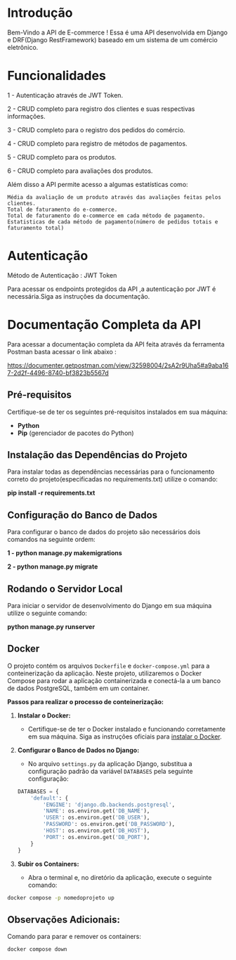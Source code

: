 # Introdução 

Bem-Vindo a API de E-commerce ! Essa é uma API desenvolvida em Django e DRF(Django RestFramework) baseado em um sistema de um comércio eletrônico.

# Funcionalidades 

1 - Autenticação através de JWT Token.

2 - CRUD completo para registro dos clientes e suas respectivas informações.

3 - CRUD completo para o registro dos pedidos do comércio.

4 - CRUD completo para registro de métodos de pagamentos.

5 - CRUD completo para os produtos.

6 - CRUD completo para avaliações dos produtos.

Além disso a API permite acesso a algumas estatísticas como:

    Média da avaliação de um produto através das avaliações feitas pelos clientes.
    Total de faturamento do e-commerce.
    Total de faturamento do e-commerce em cada método de pagamento.
    Estatisticas de cada método de pagamento(número de pedidos totais e faturamento total)

# Autenticação 

Método de Autenticação : JWT Token

Para acessar os endpoints protegidos da API ,a autenticação por JWT é necessária.Siga
as instruções da documentação.

# Documentação Completa da API 

Para acessar a documentação completa da API feita através da ferramenta Postman basta acessar o link abaixo :

https://documenter.getpostman.com/view/32598004/2sA2r9Uha5#a9aba167-2d2f-4496-8740-bf3823b5567d

## Pré-requisitos

Certifique-se de ter os seguintes pré-requisitos instalados em sua máquina:

- **Python**
- **Pip** (gerenciador de pacotes do Python)

## Instalação das Dependências do Projeto

Para instalar todas as dependências necessárias para o funcionamento correto do projeto(especificadas no requirements.txt) utilize o comando:

**pip install -r requirements.txt**

## Configuração do Banco de Dados 

Para configurar o banco de dados do projeto são necessários dois comandos na seguinte ordem:

**1 - python manage.py makemigrations**

**2 - python manage.py migrate**

## Rodando o Servidor Local

Para iniciar o servidor de desenvolvimento do Django em sua máquina utilize o seguinte comando:

**python manage.py runserver**

## Docker

O projeto contém os arquivos `Dockerfile` e `docker-compose.yml`  para a conteinerização da aplicação. Neste projeto, utilizaremos o Docker Compose para rodar a aplicação containerizada e conectá-la a um banco de dados PostgreSQL, também em um container.

**Passos para realizar o processo de conteinerização:**

1. **Instalar o Docker:**
   - Certifique-se de ter o Docker instalado e funcionando corretamente em sua máquina. Siga as instruções oficiais para [instalar o Docker](https://docs.docker.com/get-docker/).

2. **Configurar o Banco de Dados no Django:**
   - No arquivo `settings.py` da aplicação Django, substitua a configuração padrão da variável `DATABASES` pela seguinte configuração:
     

    ```python
    DATABASES = {
        'default': {
            'ENGINE': 'django.db.backends.postgresql',
            'NAME': os.environ.get('DB_NAME'),
            'USER': os.environ.get('DB_USER'),
            'PASSWORD': os.environ.get('DB_PASSWORD'),
            'HOST': os.environ.get('DB_HOST'),
            'PORT': os.environ.get('DB_PORT'),
        }
    }
    ```

3. **Subir os Containers:**
   - Abra o terminal e, no diretório da aplicação, execute o seguinte comando:

 ```bash
docker compose -p nomedoprojeto up
```

## Observações Adicionais:

Comando para parar e remover os containers:

```bash
docker compose down
```
